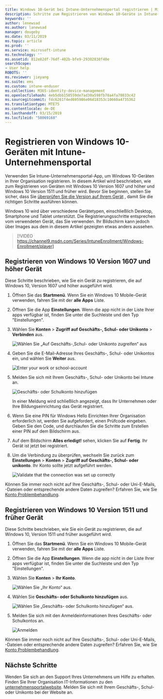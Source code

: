 ```yaml
---
title: Windows 10-Gerät bei Intune-Unternehmensportal registrieren | Microsoft-Dokumentation
description: Schritte zum Registrieren von Windows 10-Geräte in Intune-Unternehmensportal
keywords: ''
author: lenewsad
ms.author: lanewsad
manager: dougeby
ms.date: 03/11/2019
ms.topic: article
ms.prod: ''
ms.service: microsoft-intune
ms.technology: ''
ms.assetid: 812e82df-76df-402b-bfe9-29302838f40e
searchScope:
- User help
ROBOTS: ''
ms.reviewer: jieyang
ms.suite: ems
ms.custom: intune-enduser
ms.collection: M365-identity-device-management
ms.openlocfilehash: 4eb5dbb150559de7ad30a598fb78a4fa78033c42
ms.sourcegitcommit: fdc6261f4ed695986e06d18353c10660a4735362
ms.translationtype: MTE75
ms.contentlocale: de-DE
ms.lasthandoff: 03/15/2019
ms.locfileid: "58069168"
---
```

# <a name="enroll-windows-10-devices-with-intune-company-portal"></a>Registrieren von Windows 10-Geräten mit Intune-Unternehmensportal

Verwenden Sie Intune-Unternehmensportal-App, um Windows 10-Geräten in Ihrer Organisation registrieren. In diesem Artikel wird beschrieben, wie zum Registrieren von Geräten mit Windows 10 Version 1607 und höher und Windows 10 Version 1511 und früher wird. Bevor Sie beginnen, stellen Sie sicher, dass Sie [überprüfen Sie die Version auf Ihrem Gerät](windows-enrollment-company-portal.md#find-windows-10-version-number) , damit Sie die richtigen Schritte ausführen können.  

Windows 10 wird über verschiedene Gerätetypen, einschließlich Desktop, Smartphone und Tablet unterstützt. Die Registrierungsschritte entsprechen vom verwendeten Gerät, das Sie verwenden. Ihr Bildschirm kann jedoch über Images aus dem in diesem Artikel gezeigten etwas anders aussehen.  

> [!VIDEO https://channel9.msdn.com/Series/IntuneEnrollment/Windows-Enrollment/player]  

## <a name="enroll-windows-10-version-1607-and-later-device"></a>Registrieren von Windows 10 Version 1607 und höher Gerät 
Diese Schritte beschrieben, wie Sie ein Gerät zu registrieren, die auf Windows 10, Version 1607 und höher ausgeführt wird.  

1. Öffnen Sie das **Startmenü**. Wenn Sie ein Windows 10 Mobile-Gerät verwenden, fahren Sie mit der **alle Apps** Liste.

2. Öffnen Sie die App **Einstellungen**. Wenn die app nicht in der Liste Ihrer apps verfügbar ist, finden Sie unter die Suchleiste und den Typ "Einstellungen".

3. Wählen Sie **Konten** > **Zugriff auf Geschäfts-, Schul- oder Unikonto** > **Verbinden** aus.  


    ![Wählen Sie „Auf Geschäfts-,Schul- oder Unikonto zugreifen“ aus](./media/w10-enroll-rs1-connect-to-work-or-school.png)  

4. Geben Sie die E-Mail-Adresse Ihres Geschäfts-, Schul- oder Unikontos ein, und wählen Sie **Weiter** aus.  


   ![Enter your work or school-account](./media/w10-enroll-rs1-set-up-work-or-school-account.png)  

5. Melden Sie sich mit Ihrem Geschäfts-, Schul- oder Unikonto bei Intune an.  


    ![Geschäfts- oder Schulkonto hinzufügen](./media/w10-enroll-rs1-enter-your-credentials.png)  

    In einer Meldung wird schließlich angezeigt, dass Ihr Unternehmen oder Ihre Bildungseinrichtung das Gerät registriert.

6. Wenn Sie eine PIN für Windows Hello Einrichten Ihrer Organisation erforderlich ist, werden Sie aufgefordert, einen Prüfcode eingeben. Geben Sie den Code, und durchlaufen Sie die Schritte zum Erstellen einer PIN auf dem Bildschirm aus.  

7. Auf dem Bildschirm **Alles erledigt!** sehen, klicken Sie auf **Fertig**. Ihr Gerät ist jetzt bei registriert.  

8. Um die Verbindung zu überprüfen, wechseln Sie zurück zum **Einstellungen** > **Konten** > **Zugriff auf Geschäfts-, Schul- oder unikonto**.  Ihr Konto sollte jetzt aufgeführt werden.  


    ![Validate that the connection was set up correctly](./media/w10-enroll-rs1-validate-successful-enrollment.png)  

Können Sie immer noch nicht auf Ihre Geschäfts-, Schul- oder Uni-E-Mails, -Dateien oder entsprechende andere Daten zugreifen? Erfahren Sie, wie Sie [Konto Problembehandlung](troubleshoot-your-windows-10-device-windows.md#troubleshooting-steps-to-follow-if-you-see-access-work-or-school).  

## <a name="enroll-windows-10-version-1511-and-earlier-device"></a>Registrieren von Windows 10 Version 1511 und früher Gerät  
Diese Schritte beschrieben, wie Sie ein Gerät zu registrieren, die auf Windows 10, Version 1511 und früher ausgeführt wird.  

1. Öffnen Sie das **Startmenü**. Wenn Sie ein Windows 10 Mobile-Gerät verwenden, fahren Sie mit der **alle Apps** Liste.

2. Öffnen Sie die App **Einstellungen**. Wenn die app nicht in der Liste Ihrer apps verfügbar ist, finden Sie unter die Suchleiste und den Typ "Einstellungen".

3. Wählen Sie **Konten** > **Ihr Konto**.  


    ![Wählen Sie „Ihr Konto“ aus.](./media/W10-enroll-2-accounts-your-account.png)  

5. Wählen Sie **Geschäfts- oder Schulkonto hinzufügen** aus.  


    ![Wählen Sie „Geschäfts- oder Schulkonto hinzufügen“ aus.](./media/w10-enroll-3-add-work-school-acct.png)  

6. Melden Sie sich mit den Anmeldeinformationen Ihres Geschäfts- oder Schulkontos an.  


    ![Anmelden](./media/W10-enroll-4-sign-in.png)  

Können Sie immer noch nicht auf Ihre Geschäfts-, Schul- oder Uni-E-Mails, -Dateien oder entsprechende andere Daten zugreifen? Erfahren Sie, wie Sie [Konto Problembehandlung](troubleshoot-your-windows-10-device-windows.md#troubleshooting-steps-to-follow-if-you-see-your-account).   

## <a name="next-steps"></a>Nächste Schritte  

Wenden Sie sich an den Support Ihres Unternehmens um Hilfe zu erhalten. Finden Sie Ihrer Organisation IT-Informationen zu den [unternehmensportalwebsite](https://go.microsoft.com/fwlink/?linkid=2010980). Melden Sie sich mit Ihrem Geschäfts-, Schul- oder Unikonto bei der Website an.  

 

